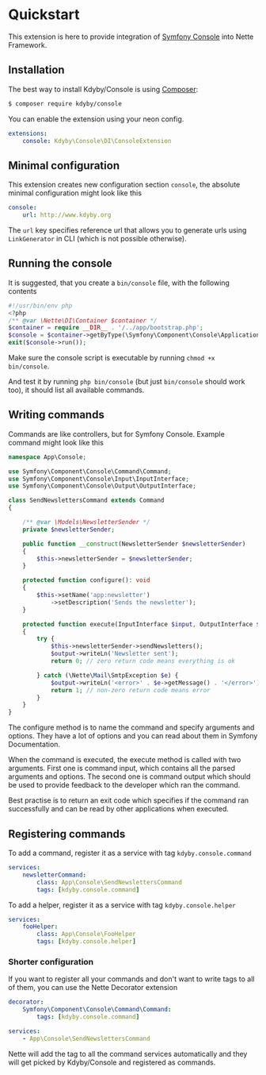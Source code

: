 # Quickstart

This extension is here to provide integration of [Symfony Console](https://github.com/symfony/console) into Nette Framework.


## Installation

The best way to install Kdyby/Console is using  [Composer](http://getcomposer.org/):

```sh
$ composer require kdyby/console
```

You can enable the extension using your neon config.

```yml
extensions:
    console: Kdyby\Console\DI\ConsoleExtension
```

## Minimal configuration

This extension creates new configuration section `console`, the absolute minimal configuration might look like this

```yml
console:
    url: http://www.kdyby.org
```

The `url` key specifies reference url that allows you to generate urls using `LinkGenerator` in CLI (which is not possible otherwise).


## Running the console

It is suggested, that you create a `bin/console` file, with the following contents

```php
#!/usr/bin/env php
<?php
/** @var \Nette\DI\Container $container */
$container = require __DIR__ . '/../app/bootstrap.php';
$console = $container->getByType(\Symfony\Component\Console\Application::class);
exit($console->run());
```

Make sure the console script is executable by running `chmod +x bin/console`.

And test it by running `php bin/console` (but just `bin/console` should work too), it should list all available commands.

## Writing commands

Commands are like controllers, but for Symfony Console. Example command might look like this

```php
namespace App\Console;

use Symfony\Component\Console\Command\Command;
use Symfony\Component\Console\Input\InputInterface;
use Symfony\Component\Console\Output\OutputInterface;

class SendNewslettersCommand extends Command
{

    /** @var \Models\NewsletterSender */
    private $newsletterSender;

    public function __construct(NewsletterSender $newsletterSender)
    {
        $this->newsletterSender = $newsletterSender;
    }

    protected function configure(): void
    {
        $this->setName('app:newsletter')
            ->setDescription('Sends the newsletter');
    }

    protected function execute(InputInterface $input, OutputInterface $output): int
    {
        try {
            $this->newsletterSender->sendNewsletters();
            $output->writeLn('Newsletter sent');
            return 0; // zero return code means everything is ok

        } catch (\Nette\Mail\SmtpException $e) {
            $output->writeLn('<error>' . $e->getMessage() . '</error>');
            return 1; // non-zero return code means error
        }
    }
}
```

The configure method is to name the command and specify arguments and options.
They have a lot of options and you can read about them in Symfony Documentation.

When the command is executed, the execute method is called with two arguments.
First one is command input, which contains all the parsed arguments and options.
The second one is command output which should be used to provide feedback to the developer which ran the command.

Best practise is to return an exit code which specifies if the command ran successfully and can be read by other applications when executed.


## Registering commands

To add a command, register it as a service with tag `kdyby.console.command`

```yml
services:
    newsletterCommand:
        class: App\Console\SendNewslettersCommand
        tags: [kdyby.console.command]
```

To add a helper, register it as a service with tag `kdyby.console.helper`


```yml
services:
    fooHelper:
        class: App\Console\FooHelper
        tags: [kdyby.console.helper]
```

### Shorter configuration

If you want to register all your commands and don't want to write tags to all of them, you can use the Nette Decorator extension

```yml
decorator:
    Symfony\Component\Console\Command\Command:
        tags: [kdyby.console.command]

services:
    - App\Console\SendNewslettersCommand
```

Nette will add the tag to all the command services automatically and they will get picked by Kdyby/Console and registered as commands.
